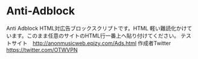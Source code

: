 # Anti-Adblock
Anti Adblock HTML対広告ブロックスクリプトです。HTML
軽い難読化かけています。このまま任意のサイトのHTML行一番上へ貼り付けてください。
テストサイト　http://anonmusicweb.epizy.com/Ads.html
作成者Twitter https://twitter.com/OTWVPN
